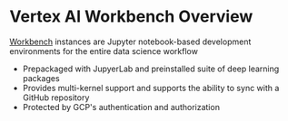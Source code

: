 # Vertex AI Workbench Overview

[Workbench](https://cloud.google.com/vertex-ai/docs/workbench/introduction) instances are Jupyter notebook-based development environments for the entire data science workflow

* Prepackaged with JupyerLab and preinstalled suite of deep learning packages 
* Provides multi-kernel support and supports the ability to sync with a GitHub repository
* Protected by GCP's authentication and authorization